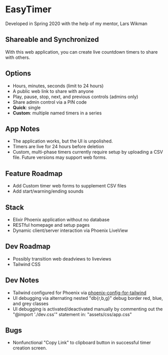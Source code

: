 # EasyTimer
Developed in Spring 2020 with the help of my mentor, Lars Wikman 

## Shareable and Synchronized

With this web application, you can create live countdown timers to share with others.

## Options

- Hours, minutes, seconds (limit to 24 hours)
- A public web link to share with anyone
- Play, pause, stop, next, and previous controls (admins only)
- Share admin control via a PIN code
- **Quick**: single
- **Custom**: multiple named timers in a series

## App Notes

- The application works, but the UI is unpolished.
- Timers are live for 24 hours before deletion
- Custom, multi-phase timers currently require setup by uploading a CSV file. Future versions may support web forms.

## Feature Roadmap

- Add Custom timer web forms to supplement CSV files
- Add start/warning/ending sounds

## Stack

- Elixir Phoenix application without no database
- RESTful homepage and setup pages
- Dynamic client/server interaction via Phoenix LiveView

## Dev Roadmap

- Possibly transition web deadviews to liveviews
- Tailwind CSS

## Dev Notes

- Tailwind configured for Phoenix via [phoenix-config-for-tailwind](https://github.com/jfreeze/phoenix-config-for-tailwind)
- UI debugging via alternating nested "db{r,b,g}" debug border red, blue, and grey classes
- UI debugging is activated/deactivated manually by commenting out the "@import './dev.css'" statement in: "assets/css/app.css"

## Bugs

- Nonfunctional "Copy Link" to clipboard button in successful timer creation screen.
